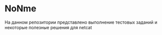 # NoNme
На данном репозитории представлено выполнение тестовых заданий и некоторые полезные решения для netcat
